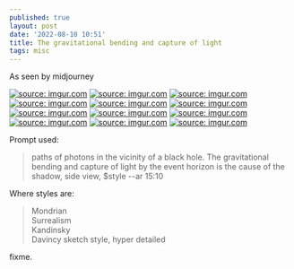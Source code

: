 ```yaml
---
published: true
layout: post
date: '2022-08-10 10:51'
title: The gravitational bending and capture of light
tags: misc 
---
```

As seen by midjourney

<a href="https://imgur.com/3gPUVWF"><img src="https://i.imgur.com/3gPUVWFb.png" title="source: imgur.com" /></a>
<a href="https://imgur.com/LNAlqsm"><img src="https://i.imgur.com/LNAlqsmb.png" title="source: imgur.com" /></a>
<a href="https://imgur.com/8zUjq77"><img src="https://i.imgur.com/8zUjq77b.png" title="source: imgur.com" /></a>
<a href="https://imgur.com/0NaV2mV"><img src="https://i.imgur.com/0NaV2mVb.png" title="source: imgur.com" /></a>
<a href="https://imgur.com/1PYKsA6"><img src="https://i.imgur.com/1PYKsA6b.png" title="source: imgur.com" /></a>
<a href="https://imgur.com/ZEO1R6p"><img src="https://i.imgur.com/ZEO1R6pb.png" title="source: imgur.com" /></a>
<a href="https://imgur.com/7qIl5WU"><img src="https://i.imgur.com/7qIl5WUb.png" title="source: imgur.com" /></a>
<a href="https://imgur.com/EvWagrS"><img src="https://i.imgur.com/EvWagrSb.png" title="source: imgur.com" /></a>
<a href="https://imgur.com/YdobcuC"><img src="https://i.imgur.com/YdobcuCb.png" title="source: imgur.com" /></a>
<a href="https://imgur.com/Bf9rmoz"><img src="https://i.imgur.com/Bf9rmozb.png" title="source: imgur.com" /></a>
<a href="https://imgur.com/hmoQIKo"><img src="https://i.imgur.com/hmoQIKob.png" title="source: imgur.com" /></a>
<a href="https://imgur.com/8t9mGIy"><img src="https://i.imgur.com/8t9mGIyb.png" title="source: imgur.com" /></a>

Prompt used:

> paths of photons in the vicinity of a black hole. The gravitational bending and capture of light by the event horizon is the cause of the shadow, side view, $style  --ar 15:10 

Where styles are:  
> Mondrian  
> Surrealism  
> Kandinsky  
> Davincy sketch style, hyper detailed  


fixme.
